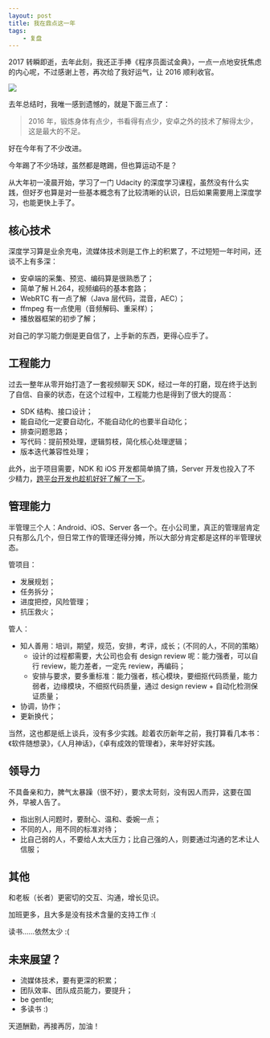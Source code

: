 ```yaml
---
layout: post
title: 我在鼎点这一年
tags:
    - 复盘
---
```


2017 转瞬即逝，去年此刻，我还正手捧《程序员面试金典》，一点一点地安抚焦虑的内心呢，不过感谢上苍，再次给了我好运气，让 2016 顺利收官。

![](https://imgs.piasy.com/2017-12-29-whats_up_at_the_end_of_2016.png)

去年总结时，我唯一感到遗憾的，就是下面三点了：

> 2016 年，锻炼身体有点少，书看得有点少，安卓之外的技术了解得太少，这是最大的不足。

好在今年有了不少改进。

今年踢了不少场球，虽然都是瞎踢，但也算运动不是？

从大年初一凌晨开始，学习了一门 Udacity 的深度学习课程，虽然没有什么实践，但好歹也算是对一些基本概念有了比较清晰的认识，日后如果需要用上深度学习，也能更快上手了。

## 核心技术

深度学习算是业余充电，流媒体技术则是工作上的积累了，不过短短一年时间，还谈不上有多深：

+ 安卓端的采集、预览、编码算是很熟悉了；
+ 简单了解 H.264，视频编码的基本套路；
+ WebRTC 有一点了解（Java 层代码，混音，AEC）；
+ ffmpeg 有一点使用（音频解码、重采样）；
+ 播放器框架的初步了解；

对自己的学习能力倒是更自信了，上手新的东西，更得心应手了。

## 工程能力

过去一整年从零开始打造了一套视频聊天 SDK，经过一年的打磨，现在终于达到了自信、自豪的状态，在这个过程中，工程能力也是得到了很大的提高：

+ SDK 结构、接口设计；
+ 能自动化一定要自动化，不能自动化的也要半自动化；
+ 排查问题思路；
+ 写代码：提前预处理，逻辑剪枝，简化核心处理逻辑；
+ 版本迭代兼容性处理；

此外，出于项目需要，NDK 和 iOS 开发都简单搞了搞，Server 开发也投入了不少精力，[跨平台开发也趁机好好了解了一下](/2017/12/16/Mobile-Client-Cross-Platform-Development/index.html)。

## 管理能力

半管理三个人：Android、iOS、Server 各一个。在小公司里，真正的管理层肯定只有那么几个，但日常工作的管理还得分摊，所以大部分肯定都是这样的半管理状态。

管项目：

+ 发展规划；
+ 任务拆分；
+ 进度把控，风险管理；
+ 抗压救火；

管人：

+ 知人善用：培训，期望，规范，安排，考评，成长；（不同的人，不同的策略）
  - 设计的过程都需要，大公司也会有 design review 呢：能力强者，可以自行 review，能力差者，一定先 review，再编码；
  - 安排与要求，要多重标准：能力强者，核心模块，要细抠代码质量，能力弱者，边缘模块，不细抠代码质量，通过 design review + 自动化检测保证质量；
+ 协调，协作；
+ 更新换代；

当然，这也都是纸上谈兵，没有多少实践。趁着农历新年之前，我打算看几本书：《软件随想录》，《人月神话》，《卓有成效的管理者》，来年好好实践。

## 领导力

不具备亲和力，脾气太暴躁（很不好），要求太苛刻，没有因人而异，这要在国外，早被人告了。

+ 指出别人问题时，要耐心、温和、委婉一点；
+ 不同的人，用不同的标准对待；
+ 比自己弱的人，不要给人太大压力；比自己强的人，则要通过沟通的艺术让人信服；

## 其他

和老板（长者）更密切的交互、沟通，增长见识。

加班更多，且大多是没有技术含量的支持工作 :(

读书……依然太少 :(

## 未来展望？

+ 流媒体技术，要有更深的积累；
+ 团队效率、团队成员能力，要提升；
+ be gentle;
+ 多读书 :)

天道酬勤，再接再厉，加油！
